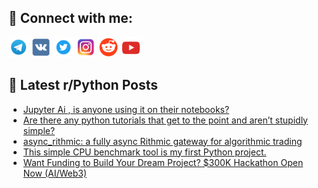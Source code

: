 ## 🔎 Connect with me:
[<img src="https://github.com/bullbesh/bullbesh/blob/main/images/Telegram.png" width="32" height="32" />](https://t.me/bullbesh)
[<img src="https://github.com/bullbesh/bullbesh/blob/main/images/VK.png" width="32" height="32" />](https://vk.com/bullbesh)
[<img src="https://github.com/bullbesh/bullbesh/blob/main/images/Twitter.png" width="32" height="32" />](https://twitter.com/bullbesh1)
[<img src="https://github.com/bullbesh/bullbesh/blob/main/images/Instagram.png" width="32" height="32" />](https://www.instagram.com/bullbesh)
[<img src="https://github.com/bullbesh/bullbesh/blob/main/images/Reddit.png" width="32" height="32" />](https://www.reddit.com/user/bullbesh)
[<img src="https://github.com/bullbesh/bullbesh/blob/main/images/YouTube.png" width="32" height="32" />](https://www.youtube.com/channel/UCtfjRs6uzgq5mfm8S06WTcg)

## 📕 Latest r/Python Posts
<!-- BLOG-POST-LIST:START -->
- [Jupyter Ai , is anyone using it on their notebooks?](https://www.reddit.com/r/Python/comments/1lq1k2f/jupyter_ai_is_anyone_using_it_on_their_notebooks/)
- [Are there any python tutorials that get to the point and aren’t stupidly simple?](https://www.reddit.com/r/Python/comments/1lq1ggd/are_there_any_python_tutorials_that_get_to_the/)
- [async_rithmic: a fully async Rithmic gateway for algorithmic trading](https://www.reddit.com/r/Python/comments/1lpvht5/async_rithmic_a_fully_async_rithmic_gateway_for/)
- [This simple CPU benchmark tool is my first Python project.](https://www.reddit.com/r/Python/comments/1lpvh4u/this_simple_cpu_benchmark_tool_is_my_first_python/)
- [Want Funding to Build Your Dream Project? $300K Hackathon Open Now &lpar;AI/Web3&rpar;](https://www.reddit.com/r/Python/comments/1lplen5/want_funding_to_build_your_dream_project_300k/)
<!-- BLOG-POST-LIST:END -->
